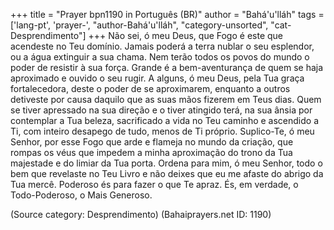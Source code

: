 +++
title = "Prayer bpn1190 in Português (BR)"
author = "Bahá'u'lláh"
tags = ['lang-pt', 'prayer-', "author-Bahá'u'lláh", "category-unsorted", "cat-Desprendimento"]
+++
Não sei, ó meu Deus, que Fogo é este que acendeste no Teu domínio. Jamais poderá a terra nublar o seu esplendor, ou a água extinguir a sua chama. Nem terão todos os povos do mundo o poder de resistir à sua força. Grande é a bem-aventurança de quem se haja aproximado e ouvido o seu rugir.
A alguns, ó meu Deus, pela Tua graça fortalecedora, deste o poder de se aproximarem, enquanto a outros detiveste por causa daquilo que as suas mãos fizerem em Teus dias. Quem se tiver apressado na sua direção e o tiver atingido terá, na sua ânsia por contemplar a Tua beleza, sacrificado a vida no Teu caminho e ascendido a Ti, com inteiro desapego de tudo, menos de Ti próprio.
Suplico-Te, ó meu Senhor, por esse Fogo que arde e flameja no mundo da criação, que rompas os véus que impedem a minha aproximação do trono da Tua majestade e do limiar da Tua porta. Ordena para mim, ó meu Senhor, todo o bem que revelaste no Teu Livro e não deixes que eu me afaste do abrigo da Tua mercê.
Poderoso és para fazer o que Te apraz. És, em verdade, o Todo-Poderoso, o Mais Generoso.

(Source category: Desprendimento)
(Bahaiprayers.net ID: 1190)

